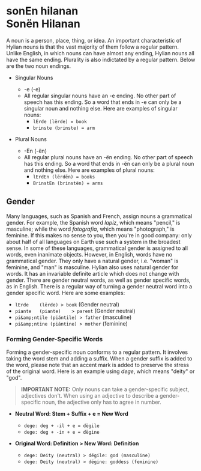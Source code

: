 # sonEn hilanan<br />Sonën Hilanan

A noun is a person, place, thing, or idea. An important characteristic of Hylian nouns is that the vast majority of them follow a regular pattern. Unlike English, in which nouns can have almost any ending, Hylian nouns all have the same ending. Plurality is also indictated by a regular pattern. Below are the two noun endings.

- Singular Nouns
  - -e (-e)
  - All regular singular nouns have an -e ending. No other part of speech has this ending. So a word that ends in -e can only be a singular noun and nothing else. Here are examples of singular nouns:
    - `lErde (lërde) = book`
    - `brinste (brinste) = arm`

- Plural Nouns
  - -En (-ën)
  - All regular plural nouns have an -ën ending. No other part of speech has this ending. So a word that ends in -ën can only be a plural noun and nothing else. Here are examples of plural nouns:
    - `lErdEn (lërdën) = books`
    - `BrinstEn (brinstën) = arms`

## Gender

Many languages, such as Spanish and French, assign nouns a grammatical gender. For example, the Spanish word _lapíz_, which means "pencil," is masculine; while the word _fotografía_, which means "photograph," is feminine. If this makes no sense to you, then you're in good company: only about half of all languages on Earth use such a system in the broadest sense. In some of these languages, grammatical gender is assigned to all words, even inanimate objects. However, in English, words have no grammatical gender. They only have a natural gender, i.e. "woman" is feminine, and "man" is masculine. Hylian also uses natural gender for words. It has an invariable definite article which does not change with gender. There are gender neutral words, as well as gender specific words, as in English. There is a regular way of turning a gender neutral word into a gender specific word. Here are some examples:

- `lErde	(lërde)	> book` (Gender neutral)
- `piante	(piante)	> parent` (Gender neutral)
- `pi&amp;ntile	(piántile) > father` (masculine)
- `pi&amp;ntine	(piántine) > mother` (feminine)

### Forming Gender-Specific Words

Forming a gender-specific noun conforms to a regular pattern. It involves taking the word stem and adding a suffix. When a gender suffix is added to the word, please note that an accent mark is added to preserve the stress of the original word. Here is an example using _dege_, which means "deity" or "god".

> **IMPORTANT NOTE:** Only nouns can take a gender-specific subject, adjectives don't. When using an adjective to describe a gender-specific noun, the adjective only has to agree in number.

- **Neutral Word: Stem + Suffix + e = New Word**
  - `dege: deg + -il + e = dëgile`
  - `dege: deg + -in + e = dëgine`

- **Original Word: Definition \> New Word: Definition**
  - `dege: Deity (neutral) > dëgile: god (masculine)`
  - `dege: Deity (neutral) > dëgine: goddess (feminine)`
